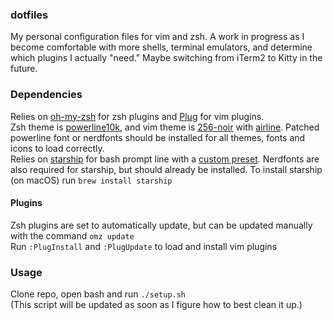 ### dotfiles
My personal configuration files for vim and zsh. A work in progress as I become comfortable with more shells, terminal emulators, and determine which plugins I actually "need." Maybe switching from iTerm2 to Kitty in the future. 

### Dependencies
Relies on [oh-my-zsh](https://github.com/ohmyzsh/ohmyzsh) for zsh plugins and [Plug](https://github.com/junegunn/vim-plug) for vim plugins.<br /> Zsh theme is [powerline10k](https://github.com/romkatv/powerlevel10k), and vim theme is [256-noir](https://github.com/andreasvc/vim-256noir) with [airline](https://github.com/vim-airline/vim-airline). Patched powerline font or nerdfonts should be installed for all themes, fonts and icons to load correctly.<br />
Relies on [starship](https://starship.rs/guide/) for bash prompt line with a [custom preset](https://starship.rs/presets/#tokyo-night). Nerdfonts are also required for starship, but should already be installed. To install starship (on macOS) run `brew install starship`
#### Plugins
Zsh plugins are set to automatically update, but can be updated manually with the command `omz update` <br />
Run `:PlugInstall` and `:PlugUpdate` to load and install vim plugins
### Usage
Clone repo, open bash and run `./setup.sh`<br />
(This script will be updated as soon as I figure how to best clean it up.)

